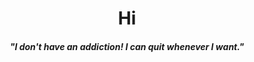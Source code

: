 <h1 align="center">Hi</h1>
<h5 align="center"><i>"I don't have an addiction! I can quit whenever I want."</i></h5>
